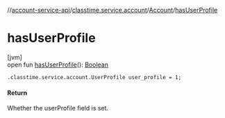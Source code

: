 //[account-service-api](../../../index.md)/[classtime.service.account](../index.md)/[Account](index.md)/[hasUserProfile](has-user-profile.md)

# hasUserProfile

[jvm]\
open fun [hasUserProfile](has-user-profile.md)(): [Boolean](https://kotlinlang.org/api/latest/jvm/stdlib/kotlin/-boolean/index.html)

`.classtime.service.account.UserProfile user_profile = 1;`

#### Return

Whether the userProfile field is set.
